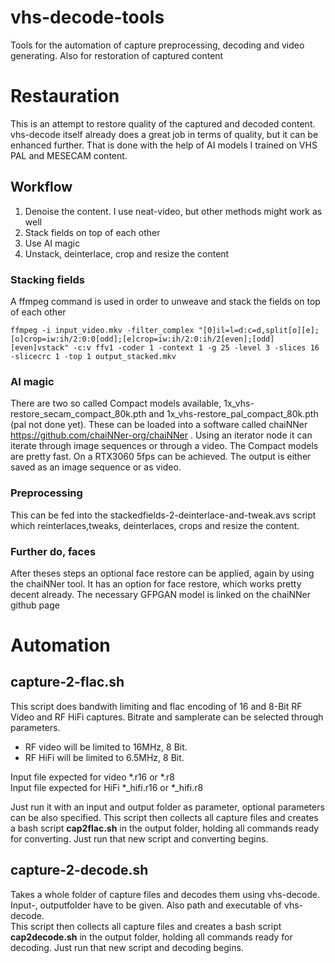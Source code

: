 # vhs-decode-tools
Tools for the automation of capture preprocessing, decoding and video generating. Also for restoration of captured content

# Restauration
This is an attempt to restore quality of the captured and decoded content. vhs-decode itself already does a great job in terms of quality, but it can be enhanced further. That is done with the help of AI models I trained on VHS PAL and MESECAM content.
## Workflow
1. Denoise the content. I use neat-video, but other methods might work as well
2. Stack fields on top of each other
3. Use AI magic
4. Unstack, deinterlace, crop and resize the content

### Stacking fields
A ffmpeg command is used in order to unweave and stack the fields on top of each other

```ffmpeg -i input_video.mkv -filter_complex "[0]il=l=d:c=d,split[o][e];[o]crop=iw:ih/2:0:0[odd];[e]crop=iw:ih/2:0:ih/2[even];[odd][even]vstack" -c:v ffv1 -coder 1 -context 1 -g 25 -level 3 -slices 16 -slicecrc 1 -top 1 output_stacked.mkv```
### AI magic
There are two so called Compact models available, 1x_vhs-restore_secam_compact_80k.pth and 1x_vhs-restore_pal_compact_80k.pth (pal not done yet). These can be loaded into a software called chaiNNer https://github.com/chaiNNer-org/chaiNNer . Using an iterator node it can iterate through image sequences or through a video. The Compact models are pretty fast. On a RTX3060 5fps can be achieved.
The output is either saved as an image sequence or as video.

### Preprocessing
This can be fed into the stackedfields-2-deinterlace-and-tweak.avs script which reinterlaces,tweaks, deinterlaces, crops and resize the content.

### Further do, faces
After theses steps an optional face restore can be applied, again by using the chaiNNer tool. It has an option for face restore, which works pretty decent already. The necessary GFPGAN model is linked on the chaiNNer github page

# Automation 
## capture-2-flac.sh
This script does bandwith limiting and flac encoding of 16 and 8-Bit RF Video and RF HiFi captures. Bitrate and samplerate can be selected through parameters.
* RF video will be limited to 16MHz, 8 Bit.
* RF HiFi will be limited to 6.5MHz, 8 Bit.

Input file expected for video *.r16 or *.r8 \
Input file expected for HiFi *_hifi.r16 or *_hifi.r8

Just run it with an input and output folder as parameter, optional parameters can be also specified. This script then collects all capture files and creates a bash script **cap2flac.sh** in the output folder, holding all commands ready for converting. Just run that new script and converting begins.

## capture-2-decode.sh
Takes a whole folder of capture files and decodes them using vhs-decode. \
Input-, outputfolder have to be given. Also path and executable of vhs-decode. \
This script then collects all capture files and creates a bash script **cap2decode.sh** in the output folder, holding all commands ready for decoding. Just run that new script and decoding begins.
